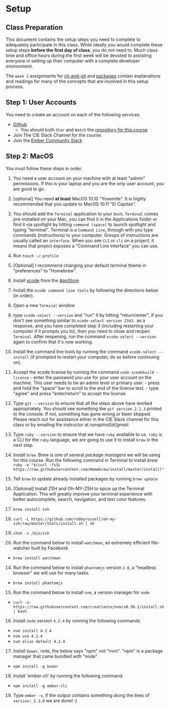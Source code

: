 Setup
=====

## Class Preparation

This document contains the setup steps you need to complete to adequately participate
in this class.  While ideally you would complete these setup steps **before the first day of class**,
you do not need to.  Much class time and office hours during the first week will be devoted
to assisting everyone in setting up their computer with a complete developer environment.

The `week 1` assignments for [cli-and-git](./week-1a-cli-and-git.md) and [packages](./week-1b-packages.md)
contain explanations and readings for many of the concepts that are involved in this setup process. 

## Step 1: User Accounts

You need to create an account on each of the following services.

- [Github](https://github.com/)
  - You should both `Star` and `Watch` the [repository for this course](https://github.com/runspired/building-cross-platform)
- Join The CIE Slack Channel for the course.
- Join the [Ember Community Slack](https://ember-community-slackin.herokuapp.com)

## Step 2: MacOS

You must follow these steps in order.

1. You need a user account on your machine with at least "admin" permissions. If this is your laptop and you
   are the only user account, you are good to go.
2. [optional] You need **at least** MacOS 10.10 "Yosemite".  It is highly recommended that you update to MacOS 10.11 "El Capitan".
3. You should add the `Terminal` application to your `Dock`.
`Terminal` comes pre-installed on your Mac, you can find it in the Applications folder
or find it via spotlight by hitting `command (space)` to launch spotlight and typing "terminal".
Terminal is a `Command Line`, through with you type commands (instructions) to your computer. Groups
of instructions are usually called an `interface`.  When you see `CLI` or `cli` on a project, it means
that project exposes a "Command Line Interface" you can use.
4. Run `touch ~/.profile`
5. [Optional] I recommend changing your default terminal theme in "preferences" to "Homebrew".
6. Install [xcode](https://developer.apple.com/xcode/) from the [AppStore](https://itunes.apple.com/us/app/xcode/id497799835?ls=1&mt=12#)
7. Install the `xcode command line tools` by following the directions below (in order).
  1. Open a new `Terminal` window
  2. type `xcode-select --version` and "run" it by hitting "return/enter", if you don't see something similar to 
 `xcode-select version 2343.` as a response, and you have completed step 3 (including restarting your computer
 if it prompts you to), then you need to close and reopen `Terminal`.  After reopening, run the command 
 `xcode-select --version` again to confirm that it's now working.
  3. Install the command line tools by running the command `xcode-select --install` (if prompted to restart your
  computer, do so before continuing on).
  4. Accept the xcode license by running the command `sudo xcodebuild -license`
    - enter the password you use for your user account on the machine. This user needs to be an admin level or
    primary user.
    - press and hold the "space" bar to scroll to the end of the license text.
    - type "agree" and press "enter/return" to accept the license.

8. Type `git --version` to ensure that all the steps above have worked appropriately. You should see something
like `git version 2.1.3` printed to the console. If not, something has gone wrong or been skipped. Please reach
out for assistance either in the CIE Slack channel for this class or by emailing the instructor at *runspired[at]gmail*.

9. Type `ruby --version` to ensure that we have `ruby` available to us. `ruby` is a CLI for the `ruby` language,
  we are going to use it to install `brew` in the next step.

10. Install `brew`. Brew is one of several *package managers* we will be using for this course.
Run the following command in Terminal to install *brew*
`ruby -e "$(curl -fsSL https://raw.githubusercontent.com/Homebrew/install/master/install)"`

11. Tell `brew` to update already installed packages by running `brew update`

12. [Optional] Install ZSH and Oh-MY-ZSH to spice up the Terminal Application. This will greatly improve your terminal
experience with better autocomplete, search, navigation, and text color features.
  1. `brew install zsh`
  2. `curl -L https://github.com/robbyrussell/oh-my-zsh/raw/master/tools/install.sh | sh`
  3. `chsh -s /bin/zsh`
  
13. Run the command below to install `watchman`, an extremely efficient file-watcher built by Facebook
  - `brew install watchman`
  
14. Run the command below to install `phantomjs` version `2.0`, a "headless browser" we will use for many tasks.
  - `brew install phantomjs`
    
15. Run the command below to install `nvm`, a version manager for `node`
  - `curl -o- https://raw.githubusercontent.com/creationix/nvm/v0.30.1/install.sh | bash`

16. Install `node` version `4.2.4` by running the following commands
  - `nvm install 4.2.4`
  - `nvm use 4.2.4`
  - `nvm alias default 4.2.4`
  
17. Install `bower`, note, the below says "npm" not "nvm". "npm" is a package manager that came bundled with "node".
  - `npm install -g bower`

18. Install 'ember-cli' by running the following command.
  - `npm install -g ember-cli`
  
19. Type `ember -v`, if the output contains something along the lines of `version: 2.3.0` we are done! :)

